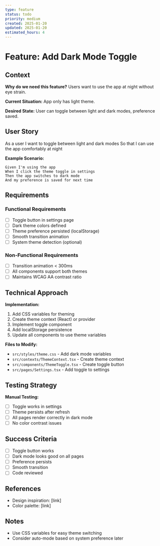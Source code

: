 ```yaml
---
type: feature
status: todo
priority: medium
created: 2025-01-20
updated: 2025-01-20
estimated_hours: 4
---
```


# Feature: Add Dark Mode Toggle

## Context

**Why do we need this feature?**
Users want to use the app at night without eye strain.

**Current Situation:**
App only has light theme.

**Desired State:**
User can toggle between light and dark modes, preference saved.

## User Story

As a user
I want to toggle between light and dark modes
So that I can use the app comfortably at night

**Example Scenario:**

```
Given I'm using the app
When I click the theme toggle in settings
Then the app switches to dark mode
And my preference is saved for next time
```

## Requirements

### Functional Requirements

- [ ] Toggle button in settings page
- [ ] Dark theme colors defined
- [ ] Theme preference persisted (localStorage)
- [ ] Smooth transition animation
- [ ] System theme detection (optional)

### Non-Functional Requirements

- [ ] Transition animation < 300ms
- [ ] All components support both themes
- [ ] Maintains WCAG AA contrast ratio

## Technical Approach

**Implementation:**

1. Add CSS variables for theming
2. Create theme context (React) or provider
3. Implement toggle component
4. Add localStorage persistence
5. Update all components to use theme variables

**Files to Modify:**

- `src/styles/theme.css` - Add dark mode variables
- `src/contexts/ThemeContext.tsx` - Create theme context
- `src/components/ThemeToggle.tsx` - Create toggle button
- `src/pages/Settings.tsx` - Add toggle to settings

## Testing Strategy

**Manual Testing:**

- [ ] Toggle works in settings
- [ ] Theme persists after refresh
- [ ] All pages render correctly in dark mode
- [ ] No color contrast issues

## Success Criteria

- [ ] Toggle button works
- [ ] Dark mode looks good on all pages
- [ ] Preference persists
- [ ] Smooth transition
- [ ] Code reviewed

## References

- Design inspiration: [link]
- Color palette: [link]

## Notes

- Use CSS variables for easy theme switching
- Consider auto-mode based on system preference later
